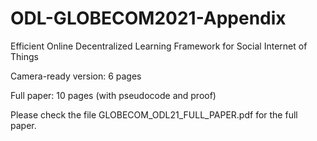 # ODL-GLOBECOM2021-Appendix
Efficient Online Decentralized Learning Framework for Social Internet of Things

Camera-ready version: 6 pages

Full paper: 10 pages (with pseudocode and proof)

Please check the file GLOBECOM_ODL21_FULL_PAPER.pdf for the full paper.
